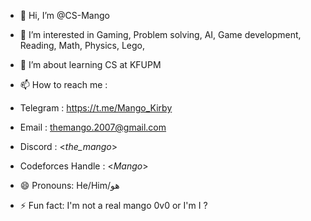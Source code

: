 - 👋 Hi, I’m @CS-Mango
- 👀 I’m interested in Gaming, Problem solving, AI, Game development, Reading, Math, Physics, Lego, 
- 🌱 I’m about learning CS at KFUPM

- 📫 How to reach me :
- Telegram : <https://t.me/Mango_Kirby>
- Email : <themango.2007@gmail.com>
- Discord : <_the_mango_>
- Codeforces Handle : <_Mango_>

- 😄 Pronouns: He/Him/هو
- ⚡ Fun fact: I'm not a real mango 0v0 or I'm I ?

<!---
CS-Mango/CS-Mango is a ✨ special ✨ repository because its `README.md` (this file) appears on your GitHub profile.
You can click the Preview link to take a look at your changes.
--->
